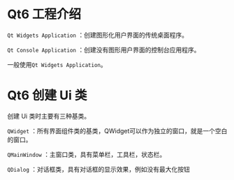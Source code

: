 # Qt6 工程介绍

`Qt Widgets Application` ：创建图形化用户界面的传统桌面程序。

`Qt Console Application` ：创建没有图形用户界面的控制台应用程序。

一般使用`Qt Widgets Application`。

# Qt6 创建 Ui 类

创建 Ui 类时主要有三种基类。

`QWidget` ：所有界面组件类的基类，QWidget可以作为独立的窗口，就是一个空白的窗口。

`QMainWindow` ：主窗口类，具有菜单栏，工具栏，状态栏。

`QDialog` ：对话框类，具有对话框的显示效果，例如没有最大化按钮